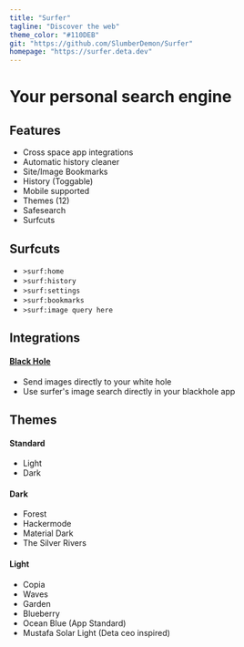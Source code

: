 ```yaml
---
title: "Surfer"
tagline: "Discover the web"
theme_color: "#110DEB"
git: "https://github.com/SlumberDemon/Surfer"
homepage: "https://surfer.deta.dev"
---
```


# Your personal search engine

## Features
- Cross space app integrations
- Automatic history cleaner
- Site/Image Bookmarks
- History (Toggable)
- Mobile supported
- Themes (12)
- Safesearch
- Surfcuts

## Surfcuts
- `>surf:home`
- `>surf:history`
- `>surf:settings`
- `>surf:bookmarks`
- `>surf:image query here`


## Integrations

#### [Black Hole](https://alpha.deta.space/discovery/@mikhailsdv/black_hole-3kf)
- Send images directly to your white hole
- Use surfer's image search directly in your blackhole app

## Themes

#### Standard
- Light 
- Dark

#### Dark

- Forest
- Hackermode
- Material Dark
- The Silver Rivers

#### Light

- Copia
- Waves
- Garden
- Blueberry
- Ocean Blue (App Standard)
- Mustafa Solar Light (Deta ceo inspired)